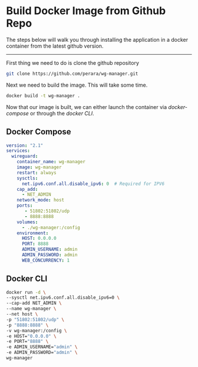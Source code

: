 # Build Docker Image from Github Repo
The steps below will walk you through installing the application in a docker container from the latest github version.

---

First thing we need to do is clone the github repository
```bash
git clone https://github.com/perara/wg-manager.git
```

Next we need to build the image. This will take some time.
```bash
docker build -t wg-manager .
```

Now that our image is built, we can either launch the container via _docker-compose_ or through the _docker CLI_.

## Docker Compose
```yaml
version: "2.1"
services:
  wireguard:
    container_name: wg-manager
    image: wg-manager
    restart: always
    sysctls:
      net.ipv6.conf.all.disable_ipv6: 0  # Required for IPV6
    cap_add:
      - NET_ADMIN
    network_mode: host
    ports:
       - 51802:51802/udp
       - 8888:8888
    volumes:
      - ./wg-manager:/config
    environment:
      HOST: 0.0.0.0
      PORT: 8888
      ADMIN_USERNAME: admin
      ADMIN_PASSWORD: admin
      WEB_CONCURRENCY: 1
```

## Docker CLI
```bash
docker run -d \
--sysctl net.ipv6.conf.all.disable_ipv6=0 \
--cap-add NET_ADMIN \
--name wg-manager \
--net host \
-p "51802:51802/udp" \
-p "8888:8888" \
-v wg-manager:/config \
-e HOST="0.0.0.0" \
-e PORT="8888" \
-e ADMIN_USERNAME="admin" \
-e ADMIN_PASSWORD="admin" \
wg-manager
```
